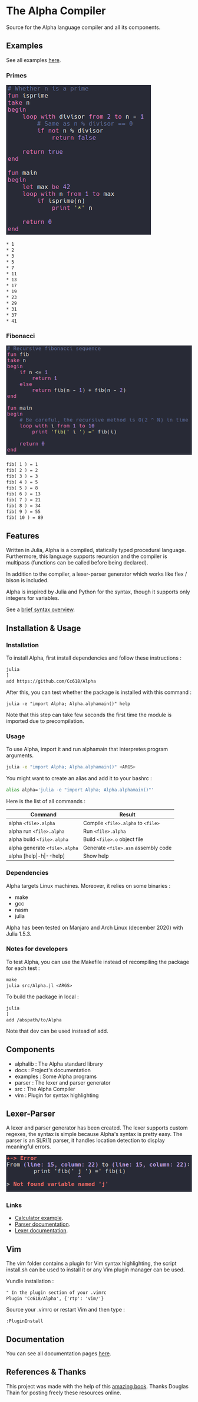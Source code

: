 <div id="readme">

# The Alpha Compiler
Source for the Alpha language compiler and all its components.

## Examples
See all examples [here](examples).

### Primes
[![Go to source](res/primes.png "Go to source")](examples/primes.alpha)
```
* 1
* 2
* 3
* 5
* 7
* 11
* 13
* 17
* 19
* 23
* 29
* 31
* 37
* 41
```

### Fibonacci
[![Go to source](res/fib.png "Go to source")](examples/fib.alpha)
```
fib( 1 ) = 1
fib( 2 ) = 2
fib( 3 ) = 3
fib( 4 ) = 5
fib( 5 ) = 8
fib( 6 ) = 13
fib( 7 ) = 21
fib( 8 ) = 34
fib( 9 ) = 55
fib( 10 ) = 89
```

## Features
Written in Julia, Alpha is a compiled, statically typed procedural language.
Furthermore, this language supports recursion and the compiler is multipass
(functions can be called before being declared).

In addition to the compiler, a lexer-parser generator which works like flex / bison is included.

Alpha is inspired by Julia and Python for the syntax, though it supports only integers for variables.

See a [brief syntax overview](docs/syntax.md).

## Installation & Usage
### Installation
To install Alpha, first install dependencies and follow these instructions :
```
julia
]
add https://github.com/Cc618/Alpha
```

After this, you can test whether the package is installed with this command :
```
julia -e "import Alpha; Alpha.alphamain()" help
```

Note that this step can take few seconds the first time the module is imported due to precompilation.

### Usage
To use Alpha, import it and run alphamain that interpretes program arguments.
```sh
julia -e "import Alpha; Alpha.alphamain()" <ARGS>
```

You might want to create an alias and add it to your bashrc :
```sh
alias alpha='julia -e "import Alpha; Alpha.alphamain()"'
```

Here is the list of all commands :

| Command | Result |
| ------- | ------ |
| alpha `<file>.alpha`          | Compile `<file>.alpha` to `<file>`    |
| alpha run `<file>.alpha`      | Run `<file>.alpha`                    |
| alpha build `<file>.alpha`    | Build `<file>.o` object file          |
| alpha generate `<file>.alpha` | Generate `<file>.asm` assembly code   |
| alpha [help\|-h\|--help]      | Show help                             |

### Dependencies
Alpha targets Linux machines.
Moreover, it relies on some binaries :

- make
- gcc
- nasm
- julia

Alpha has been tested on Manjaro and Arch Linux (december 2020) with Julia 1.5.3.

### Notes for developers
To test Alpha, you can use the Makefile instead of recompiling the package for each test :
```
make
julia src/Alpha.jl <ARGS>
```

To build the package in local :
```
julia
]
add /abspath/to/Alpha
```

Note that dev can be used instead of add.

## Components
- alphalib : The Alpha standard library
- docs : Project's documentation
- examples : Some Alpha programs
- parser : The lexer and parser generator
- src : The Alpha Compiler
- vim : Plugin for syntax highlighting

## Lexer-Parser
A lexer and parser generator has been created.
The lexer supports custom regexes, the syntax is simple because Alpha's syntax is pretty easy.
The parser is an SLR(1) parser, it handles location detection to display meaningful errors.

![Errors with location and colors](res/error.png "Errors with location and colors")

### Links
- [Calculator example](examples/parser/calculator.syntax).
- [Parser documentation](docs/parser.md).
- [Lexer documentation](docs/lexer.md).

## Vim
<!-- TODO : Check Vplug install with github subdir -->
The vim folder contains a plugin for Vim syntax highlighting, the script install.sh can be used to install it
or any Vim plugin manager can be used.

Vundle installation :
```vim
" In the plugin section of your .vimrc
Plugin 'Cc618/Alpha', {'rtp': 'vim/'}
```

Source your .vimrc or restart Vim and then type :
```vim
:PluginInstall
```

## Documentation
You can see all documentation pages [here](docs/README.md).

## References & Thanks
This project was made with the help of this
[amazing book](https://www3.nd.edu/~dthain/compilerbook/).
Thanks Douglas Thain for posting freely these resources online.

</div>

<style>
.readme img {
    border-radius: 4px;
    box-shadow: 0px 4px 4px rgba(0, 0, 0, .22);
}
</style>